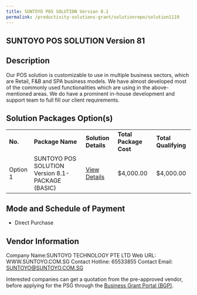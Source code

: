 ```yaml
---
title: SUNTOYO POS SOLUTION Version 8.1
permalink: /productivity-solutions-grant/solutionrepo/solution1119
---
```


## SUNTOYO POS SOLUTION Version 81

## Description

Our POS solution is customizable to use in multiple business sectors, which are Retail, F&B and SPA business models. We have almost developed most of the commonly used functionalities which are using in the above-mentioned areas. We do have a prominent in-house development and support team to full fill our client requirements.

## Solution Packages Option(s)

<table>
<tr>
<td><b>No.</b></td>
<td><b>Package Name</b></td>
<td><b>Solution Details</b></td>
<td><b>Total Package Cost</b></td>
<td><b>Total Qualifying</b></td>
</tr>
<tr>
<td>Option 1</td>
<td>SUNTOYO POS SOLUTION Version 8.1-PACKAGE (BASIC)</td>
<td><a href='https://www.gobusiness.gov.sg/images/psg/Desensitised_Suntoyo_Annex_3_CR_wef_22_Oct_2020_Part_1.pdf'>View Details</a></td>
<td>$4,000.00</td>
<td>$4,000.00</td>
</tr>
</table>

## Mode and Schedule of Payment

 - Direct Purchase

## Vendor Information

 Company Name:SUNTOYO TECHNOLOGY PTE LTD 
Web URL: WWW.SUNTOYO.COM.SG 
Contact Hotline: 65533855 
Contact Email: SUNTOYO@SUNTOYO.COM.SG 


Interested companies can get a quotation from the pre-approved vendor, before applying for the PSG through the <a href='https://www.businessgrants.gov.sg/'>Business Grant Portal (BGP)</a>.

<script src="/jquery/resize-tables.js"></script>
